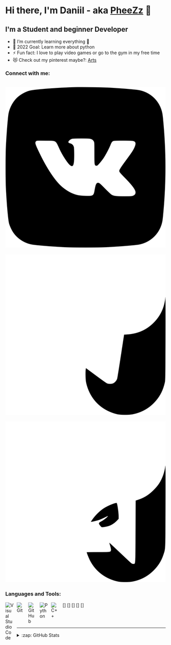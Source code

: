 # Hi there, I'm Daniil - aka [PheeZz][vk] 👋

## I'm a Student and beginner Developer

- 👾 I’m currently learning everything 🤣
- 🥅 2022 Goal: Learn more about python
- ⚡ Fun fact: I love to play video games or go to the gym in my free time
- 😻 Check out my pinterest maybe?: [Arts](https://pin.it/3ohymp9)

### Connect with me:

&nbsp;&nbsp;
[![website](./img/vk.svg)][vk]
&nbsp;&nbsp;
[![website](./img/telegram.svg)](https://t.me/pheezz)
&nbsp;&nbsp;
[![website](./img/discord.svg)](https://discord.gg/qgzS3SUvWH)


### Languages and Tools:

[<img align="left" alt="Visual Studio Code" width="26px" src="https://cdn.jsdelivr.net/gh/devicons/devicon/icons/vscode/vscode-original.svg" style="padding-right:10px;" />]
[<img align="left" alt="Git" width="26px" src="https://cdn.jsdelivr.net/gh/devicons/devicon/icons/git/git-original.svg" style="padding-right:10px;" />]
[<img align="left" alt="GitHub" width="26px" src="https://user-images.githubusercontent.com/3369400/139447912-e0f43f33-6d9f-45f8-be46-2df5bbc91289.png" style="padding-right:10px;" />]
[<img align="left" alt="Python" width="26px" src="https://camo.githubusercontent.com/aa96ee3a3352c9c3c2161d3e95698d0885a277ab85d617fe77912627d37a3959/68747470733a2f2f6564656e742e6769746875622e696f2f537570657254696e7949636f6e732f696d616765732f7376672f707974686f6e2e737667" style="padding-right:10px;" />]
[<img align="left" alt="C++" width="26px" src="https://camo.githubusercontent.com/1141fa873ae7371cd6b723fef0cd57ca14923123983844571416854b7f5e8fb6/68747470733a2f2f6564656e742e6769746875622e696f2f537570657254696e7949636f6e732f696d616765732f7376672f63706c7573706c75732e737667" style="padding-right:10px;" />]

<br />
<br />

---

<details>
   <summary>:zap: GitHub Stats</summary>

  <img align="left" alt="codeSTACKr's GitHub Stats" src="https://github-readme-stats.vercel.app/api?username=PheeZz&show_icons=true&hide_border=false&title_color=ff652f&icon_color=FFE400&bg_color=09131B&text_color=ffffff&border_color=0c1a25" />

</details>

[vk]: https://vk.com/here_to_die
